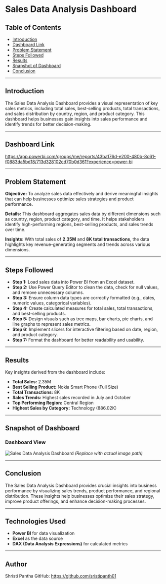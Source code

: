 # Sales Data Analysis Dashboard

## Table of Contents
- [Introduction](#introduction)
- [Dashboard Link](#dashboard-link)
- [Problem Statement](#problem-statement)
- [Steps Followed](#steps-followed)
- [Results](#results)
- [Snapshot of Dashboard](#snapshot-of-dashboard)
- [Conclusion](#conclusion)

---

## Introduction
The Sales Data Analysis Dashboard provides a visual representation of key sales metrics, including total sales, best-selling products, total transactions, and sales distribution by country, region, and product category. This dashboard helps businesses gain insights into sales performance and identify trends for better decision-making.

---

## Dashboard Link
https://app.powerbi.com/groups/me/reports/43ba176d-e200-480b-8c61-f0883da5bd18/713d328102cd70b0d361?experience=power-bi

---

## Problem Statement
**Objective:** To analyze sales data effectively and derive meaningful insights that can help businesses optimize sales strategies and product performance.

**Details:** This dashboard aggregates sales data by different dimensions such as country, region, product category, and time. It helps stakeholders identify high-performing regions, best-selling products, and sales trends over time.

**Insights:** With total sales of **2.35M** and **8K total transactions**, the data highlights key revenue-generating segments and trends across various dimensions.

---

## Steps Followed

- **Step 1:** Load sales data into Power BI from an Excel dataset.
- **Step 2:** Use Power Query Editor to clean the data, check for null values, and remove unnecessary columns.
- **Step 3:** Ensure column data types are correctly formatted (e.g., dates, numeric values, categorical variables).
- **Step 4:** Create calculated measures for total sales, total transactions, and best-selling products.
- **Step 5:** Design visuals such as tree maps, bar charts, pie charts, and line graphs to represent sales metrics.
- **Step 6:** Implement slicers for interactive filtering based on date, region, and product category.
- **Step 7:** Format the dashboard for better readability and usability.

---

## Results
Key insights derived from the dashboard include:

- **Total Sales:** 2.35M
- **Best Selling Product:** Nokia Smart Phone (Full Size)
- **Total Transactions:** 8K
- **Sales Trends:** Highest sales recorded in July and October
- **Top Performing Region:** Central Region
- **Highest Sales by Category:** Technology (886.02K)

---

## Snapshot of Dashboard

### Dashboard View
![Sales Data Analysis Dashboard](./path/to/image.png) *(Replace with actual image path)*

---

## Conclusion
The Sales Data Analysis Dashboard provides crucial insights into business performance by visualizing sales trends, product performance, and regional distribution. These insights help businesses optimize their sales strategy, improve product offerings, and enhance decision-making processes.

---

## Technologies Used
- **Power BI** for data visualization
- **Excel** as the data source
- **DAX (Data Analysis Expressions)** for calculated metrics

---

## Author
Shristi Pantha 
GitHub: https://github.com/sristipanth01
